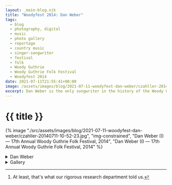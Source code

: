 ```yaml
---
layout: _main-blog.njk
title: "Woodyfest 2014: Dan Weber"
tags: 
  - blog
  - photography, digital
  - music
  - photo gallery
  - reportage
  - country music
  - singer-songwriter
  - festival
  - folk
  - Woody Guthrie
  - Woody Guthrie Folk Festival
  - Woodyfest 2014
date: 2021-07-11T21:55:41+00:00
image: /assets/images/blog/2021-07-11-woodyfest-dan-weber/czahller-20140711-10-52-23.jpg
excerpt: Dan Weber is the only songwriter in the history of the Woody Guthrie Folk Festival to have pulled off a hat trick.
---
```

<!-- markdownlint-disable MD025 -->
# {{ title }}

<!-- markdownlint-enable MD025 --><mpb-dialog-img>

{% image "./src/assets/images/blog/2021-07-11-woodyfest-dan-weber/czahller-20140711-10-52-23.jpg", "img-constrained", "Dan Weber (I) — 17th Annual Woody Guthrie Folk Festival, 2014", "Dan Weber (I) — 17th Annual Woody Guthrie Folk Festival, 2014" %}</mpb-dialog-img>

<div class="widget__wrapper">
  <details name="tabs">
    <summary>Dan Weber</summary>
    <div>

## Dan Weber

<div class="drop-cap">

<span class="h-card p-name">Dan Weber</span> is the only songwriter in Woody Guthrie Folk Festival history to have pulled off the hat trick of winning the first-, second-, and third-place prizes in the Woody Guthrie Songwriting contest.[^1] Weber is a festival regular, attending even when he's not on the bill. In <time datetime="2014">2014</time> he won second-place in the contest and also performed a full set at the Crystal Theatre.
</div>

[^1]: At least, that's what our rigorous research department told us.

In addition to this gallery from Weber's <time datetime="2014-07-11T10:00-5:00">2014</time> showcase, we've written about <a href="/blog/dan-weber-at-the-crystal-theatre-woody-guthrie-folk-festival/">his <time date_time="2013-07-13T10:30:00-5:00">2013</time> set</a> and [his <time date_time="2019-07-12T19:25:00-5:00">2019</time> appearance](/blog/woodyfest-2019-songwriting-contest-winners/).

  </div></details>
  <details name="tabs">
    <summary>Gallery</summary><div>

## Gallery

<mpb-dialog-gallery hint rel cols="8">
  
  ![Dan Weber, Upstage View — 17th Annual Woody Guthrie Folk Festival, 2014](/assets/images/blog/2021-07-11-woodyfest-dan-weber/czahller-20140711-10-42-53.jpg)
  ![Dan Web (I) — 17th Annual Woody Guthrie Folk Festival, 2014](/assets/images/blog/2021-07-11-woodyfest-dan-weber/czahller-20140711-10-52-23.jpg)
  ![Dan Web (II) — 17th Annual Woody Guthrie Folk Festival, 2014](/assets/images/blog/2021-07-11-woodyfest-dan-weber/czahller-20140711-10-52-26.jpg)
  ![Dan Web (III) — 17th Annual Woody Guthrie Folk Festival, 2014](/assets/images/blog/2021-07-11-woodyfest-dan-weber/czahller-20140711-10-55-17.jpg)
  ![Dan Web (IV) — 17th Annual Woody Guthrie Folk Festival, 2014](/assets/images/blog/2021-07-11-woodyfest-dan-weber/czahller-20140711-10-56-27.jpg)
  ![Dan Web (V) — 17th Annual Woody Guthrie Folk Festival, 2014](/assets/images/blog/2021-07-11-woodyfest-dan-weber/czahller-20140711-10-56-29.jpg)
  ![Dan Web (VI) — 17th Annual Woody Guthrie Folk Festival, 2014](/assets/images/blog/2021-07-11-woodyfest-dan-weber/czahller-20140711-10-57-01.jpg)
  ![Dan Web (VII) — 17th Annual Woody Guthrie Folk Festival, 2014](/assets/images/blog/2021-07-11-woodyfest-dan-weber/czahller-20140711-10-58-38.jpg)
  ![Dan Web (VIII) — 17th Annual Woody Guthrie Folk Festival, 2014](/assets/images/blog/2021-07-11-woodyfest-dan-weber/czahller-20140711-10-58-40.jpg)
</mpb-dialog-gallery></div></details></div>
